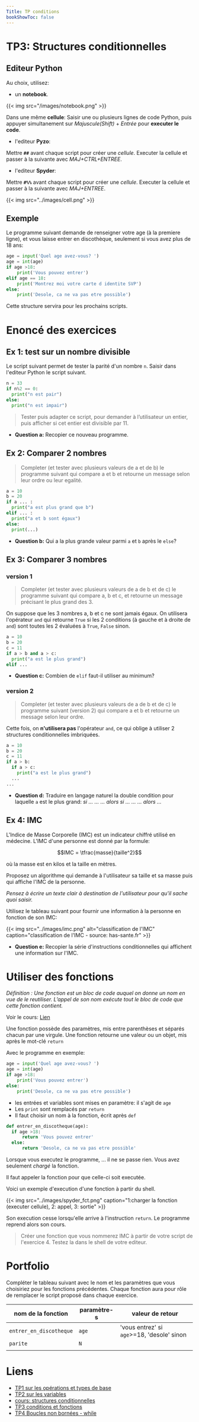 ```yaml
---
Title: TP conditions
bookShowToc: false
---
```




# TP3: Structures conditionnelles
## Editeur Python
Au choix, utilisez:

* un **notebook**. 

{{< img src="/images/notebook.png" >}}

Dans une même **cellule**: Saisir une ou plusieurs lignes de code Python, puis appuyer simultanement sur *Majuscule(Shift)* + *Entrée* pour **executer le code**.

* l'editeur **Pyzo**:

Mettre **`##`** avant chaque script pour créer une *cellule*. Executer la cellule et passer à la suivante avec *MAJ+CTRL+ENTREE*.

* l'editeur **Spyder**:

Mettre **`#%%`** avant chaque script pour créer une *cellule*. Executer la cellule et passer à la suivante avec *MAJ+ENTREE*.

{{< img src="../images/cell.png" >}}

## Exemple
Le programme suivant demande de renseigner votre age (à la premiere ligne), et vous laisse entrer en discothèque, seulement si vous avez plus de 18 ans:

```python
age = input('Quel age avez-vous? ')
age = int(age)
if age >18:
    print('Vous pouvez entrer')
elif age == 18:
    print('Montrez moi votre carte d identite SVP')
else:
    print('Desole, ca ne va pas etre possible')
```

Cette structure servira pour les prochains scripts.

# Enoncé des exercices
## Ex 1: test sur un nombre divisible
Le script suivant permet de tester la parité d'un nombre `n`. Saisir dans l'editeur Python le script suivant.

```python
n = 33
if n%2 == 0:
  print("n est pair")
else: 
  print("n est impair")
```

> Tester puis adapter ce script, pour demander à l’utilisateur un entier, puis afficher si cet entier est divisible par 11.

* **Question a:** Recopier ce nouveau programme.



## Ex 2: Comparer 2 nombres
> Completer (et tester avec plusieurs valeurs de a et de b) le programme suivant qui compare a et b et retourne un message selon leur ordre ou leur egalité.

```python 
a = 10
b = 20
if a ... :
  print("a est plus grand que b")
elif ... :
  print("a et b sont égaux")
else:
  print(...)
```

* **Question b:** Qui a la plus grande valeur parmi `a` et `b` après le `else`?

## Ex 3: Comparer 3 nombres
### version 1
> Completer (et tester avec plusieurs valeurs de a de b et de c) le programme suivant qui compare a, b et c, et retourne un message précisant le plus grand des 3.

On suppose que les 3 nombres a, b et c ne sont jamais égaux. On utilisera l'opérateur `and` qui retourne `True` si les 2 conditions (à gauche et à droite de `and`) sont toutes les 2 évaluées à `True`, `False` sinon.

```python
a = 10
b = 20
c = 11
if a > b and a > c:
  print("a est le plus grand")
elif ...
```

* **Question c:** Combien de `elif` faut-il utiliser au minimum?

### version 2
> Completer (et tester avec plusieurs valeurs de a de b et de c) le programme suivant (version 2) qui compare a et b et retourne un message selon leur ordre.

Cette fois, on **n'utilisera pas** l'opérateur `and`, ce qui oblige à utiliser 2 structures conditionnelles imbriquées.

```python
a = 10
b = 20
c = 11
if a > b:
  if a > c:
    print("a est le plus grand")
  ...
...
```

* **Question d:** Traduire en langage naturel la double condition pour laquelle `a` est le plus grand: *si ... ... ... alors si ... ... ... alors ...*

## Ex 4: IMC
L'Indice de Masse Corporelle (IMC) est un indicateur chiffré utilisé en médecine. L'IMC d'une personne est donné par la formule:

$$IMC = \tfrac{masse}{taille^2}$$

où la masse est en kilos et la taille en mètres.

Proposez un algorithme qui demande à l'utilisateur sa taille et sa masse puis qui affiche l'IMC de la personne.

*Pensez à écrire un texte clair à destination de l'utilisateur pour qu'il sache quoi saisir.*

Utilisez le tableau suivant pour fournir une information à la personne en fonction de son IMC:

{{< img src="../images/imc.png" alt="classification de l'IMC" caption="classification de l'IMC - source: has-sante.fr" >}}

* **Question e:** Recopier la série d'instructions conditionnelles qui affichent une information sur l'IMC.

# Utiliser des fonctions
*Définition : Une fonction est un bloc de code auquel on donne un nom en vue de le reutiliser. L’appel de son nom exécute tout le bloc de code que cette fonction contient.*

Voir le cours: [Lien](/docs/python/pages/fonctions/page1/)

Une fonction possède des paramètres, mis entre parenthèses et séparés chacun par une virgule. Une fonction retourne une valeur ou un objet, mis après le mot-clé `return` 

Avec le programme en exemple:

```python
age = input('Quel age avez-vous? ')
age = int(age)
if age >18:
    print('Vous pouvez entrer')
else:
    print('Desole, ca ne va pas etre possible')
```

* les entrées et variables sont mises en paramètre: il s'agit de `age`
* Les `print` sont remplacés par `return`
* Il faut choisir un nom à la fonction, écrit après `def`

```python
def entrer_en_discotheque(age):
  if age >18:
      return 'Vous pouvez entrer'
  else:
      return 'Desole, ca ne va pas etre possible'
```

Lorsque vous executez le programme, ... il ne se passe rien. Vous avez seulement *chargé* la fonction.

Il faut appeler la fonction pour que celle-ci soit executée. 

Voici un exemple d'execution d'une fonction à partir du shell. 

{{< img src="../images/spyder_fct.png" caption="1:charger la fonction (executer cellule), 2: appel, 3: sortie" >}}

Son execution cesse lorsqu'elle arrive à l'instruction `return`. Le programme reprend alors son cours.

> Créer une fonction que vous nommerez IMC à partir de votre script de l'exercice 4. Testez la dans le shell de votre editeur.

# Portfolio
Compléter le tableau suivant avec le nom et les paramètres que vous choisiriez pour les fonctions précédentes. Chaque fonction aura pour rôle de remplacer le script proposé dans chaque exercice.

| nom de la fonction | paramètre-s | valeur de retour |
|--- |--- |--- |
| `entrer_en_discotheque` | `age` | 'vous entrez' si `age`>=18, 'desole' sinon |
| `parite`  | `N`  |   |
|   |   |   |

# Liens
* [TP1 sur les opérations et types de base](../../generalites/page2)
* [TP2 sur les variables](../../variables/page4/)
* [cours: structures conditionnelles](../../conditions/page2/)
* [TP3 conditions et fonctions](../../conditions/page3/)
* [TP4 Boucles non bornées - while](../../conditions/page4/)



